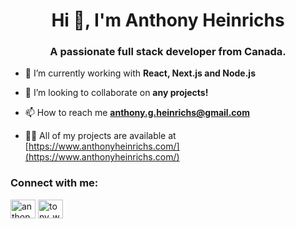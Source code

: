<h1 align="center">Hi 👋, I'm Anthony Heinrichs</h1>
<h3 align="center">A passionate full stack developer from Canada.</h3>

- 🌱 I’m currently working with **React, Next.js and Node.js**

- 👯 I’m looking to collaborate on **any projects!**

- 📫 How to reach me **anthony.g.heinrichs@gmail.com**

- 👨‍💻 All of my projects are available at [https://www.anthonyheinrichs.com/](https://www.anthonyheinrichs.com/)

<h3 align="left">Connect with me:</h3>
<p align="left">
<a href="https://linkedin.com/in/anthony-heinrichs-139771a9" target="blank"><img align="center" src="https://raw.githubusercontent.com/rahuldkjain/github-profile-readme-generator/master/src/images/icons/Social/linked-in-alt.svg" alt="anthony-heinrichs-139771a9" height="30" width="40" /></a>
<a href="https://instagram.com/tony_wants_tacos" target="blank"><img align="center" src="https://raw.githubusercontent.com/rahuldkjain/github-profile-readme-generator/master/src/images/icons/Social/instagram.svg" alt="tony_wants_tacos" height="30" width="40" /></a>
</p>
